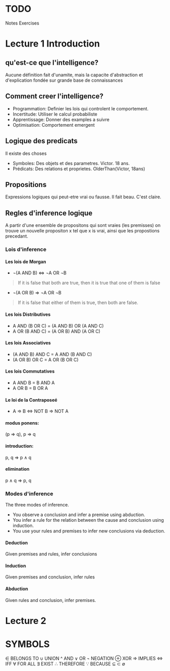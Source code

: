 # TODO
Notes
Exercises

# Lecture 1 Introduction
## qu'est-ce que l'intelligence?
Aucune définition fait d'unamite, mais la capacite d'abstraction et d'explication fondée sur grande base de connaissances

## Comment creer l'intelligence?
* Programmation: Definier les lois qui controlent le comportement.
* Incertitude: Utiliser le calcul probabiliste
* Apprentissage: Donner des examples a suivre
* Optimisation: Comportement emergent

## Logique des predicats
Il existe des choses
* Symboles: Des objets et des parametres. Victor. 18 ans.
* Prédicats: Des relations et proprietes. OlderThan(Victor, 18ans)

## Propositions
Expressions logiques qui peut-etre vrai ou fausse. Il fait beau. C'est claire.

## Regles d'inference logique
A partir d'une ensemble de propositons qui sont vraies (les premisses) on trouve un nouvelle propositon x tel que x is vrai, ainsi que les propostions precedant.

### Lois d'inference
#### Les lois de Morgan
* ¬(A AND B) <=> ¬A OR ¬B
> If it is false that both are true, then it is true that one of them is false
* ¬(A OR B) => ¬A OR ¬B
> If it is false that either of them is true,  then both are false.
#### Les lois Distributives
* A AND (B OR C) = (A AND B) OR (A AND C)
* A OR (B AND C) = (A OR B) AND (A OR C)
#### Les lois Associatives 
* (A AND B) AND C = A AND (B AND C)
* (A OR B) OR C = A OR (B OR C)
#### Les lois Commutatives
* A AND B = B AND A
* A OR B = B OR A
#### Le loi de la Contraposeé
* A => B <=> NOT B => NOT A
#### modus ponens:
(p ⇒ q), p ⇒ q
#### introduction:
p, q ⇒ p ∧ q
#### elimination 
p ∧ q ⇒ p, q

### Modes d'inference
The three modes of inference.
* You observe a conclusion and infer a premise using abduction.
* You infer a rule for the relation between the cause and conclusion using induction.
* You use your rules and premises to infer new conclusions via deduction.
#### Deduction
Given premises and rules, infer conclusions
#### Induction
Given premises and conclusion, infer rules
#### Abduction
Given rules and conclusion, infer premises.

# Lecture 2 

# SYMBOLS
∈   BELONGS TO
∪   UNION
^	AND
∨	OR
¬	NEGATION
⊕	XOR
⇒	IMPLIES
⇔	IFF
∀	FOR ALL
∃	EXIST
∴	THEREFORE
∵   BECAUSE
⊆
⊂
∅
